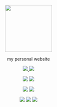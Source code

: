 <p align=center>
    <a href="https://bamdadsabbagh.com">
        <img width=150 src="https://avatars.githubusercontent.com/u/17913954">
    </a>
</p>

<p align=center>
    my personal website
</p>

<p align=center>
    <a href="https://github.com/bamdadsabbagh/bamdadsabbagh-www">
        <img src="https://img.shields.io/github/stars/bamdadsabbagh/bamdadsabbagh-www?label=git">
    </a>
    <img src="https://img.shields.io/github/license/bamdadsabbagh/bamdadsabbagh-www">
</p>

<p align=center>
    <img src="https://img.shields.io/github/languages/count/bamdadsabbagh/bamdadsabbagh-www">
    <img src="https://img.shields.io/github/languages/top/bamdadsabbagh/bamdadsabbagh-www">
</p>

<p align=center>
    <img src="https://img.shields.io/github/v/release/bamdadsabbagh/bamdadsabbagh-www">
    <img src="https://api.codeclimate.com/v1/badges/f2ef1bd59624b6ccf983/maintainability">
</p>

<p align=center>
    <img src="https://img.shields.io/david/bamdadsabbagh/bamdadsabbagh-www">
    <img src="https://img.shields.io/david/dev/bamdadsabbagh/bamdadsabbagh-www">
    <img src="https://img.shields.io/snyk/vulnerabilities/github/bamdadsabbagh/bamdadsabbagh-www">
</p>
